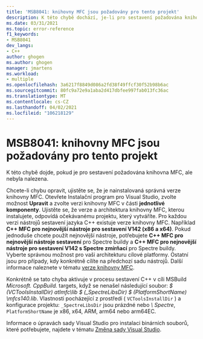 ```yaml
---
title: 'MSB8041: knihovny MFC jsou požadovány pro tento projekt'
description: K této chybě dochází, je-li pro sestavení požadována knihovna MFC, ale pravá verze nebyla nalezena.
ms.date: 03/31/2021
ms.topic: error-reference
f1_keywords:
- MSB8041
dev_langs:
- C++
author: ghogen
ms.author: ghogen
manager: jmartens
ms.workload:
- multiple
ms.openlocfilehash: 3a6217f8849d086a2fd38f49ffcf30f52b98b6ac
ms.sourcegitcommit: 80fc9a72e9a1aba2d417dbfee997fab013fc36ac
ms.translationtype: MT
ms.contentlocale: cs-CZ
ms.lasthandoff: 04/02/2021
ms.locfileid: "106218129"
---
```

# <a name="msb8041-mfc-libraries-are-required-for-this-project"></a>MSB8041: knihovny MFC jsou požadovány pro tento projekt

K této chybě dojde, pokud je pro sestavení požadována knihovna MFC, ale nebyla nalezena.

Chcete-li chybu opravit, ujistěte se, že je nainstalovaná správná verze knihovny MFC. Otevřete Instalační program pro Visual Studio, zvolte možnost **Upravit** a zvolte verzi knihovny MFC v části **jednotlivé komponenty**. Ujistěte se, že verze a architektura knihovny MFC, kterou instalujete, odpovídá očekávanému projektu, který vytváříte. Pro každou verzi nástrojů sestavení jazyka C++ existuje verze knihovny MFC. Například **C++ MFC pro nejnovější nástroje pro sestavení V142 (x86 a x64)**.  Pokud jednoduše chcete použít nejnovější nástroje, potřebujete **C++ MFC pro nejnovější nástroje sestavení** pro Spectre buildy a **C++ MFC pro nejnovější nástroje pro sestavení V142 s Spectre zmírňací** pro Spectre buildy. Vyberte správnou možnost pro vaši architekturu cílové platformy. Ostatní jsou pro případy, kdy konkrétně cílíte na předchozí sadu nástrojů. Další informace naleznete v tématu [verze knihovny MFC](/cpp/mfc/mfc-library-versions).

Konkrétně se tato chyba aktivuje v procesu sestavení C++ v cíli MSBuild *Microsoft. CppBuild.* targets, když se nenašel následující soubor: *$ (VCToolsInstallDir) atlmfc\lib \$ (_SpectreLibsDir) $ (PlatformShortName) \mfcs140.lib*. Vlastnosti pocházející z prostředí ( `VCToolsInstallDir` ) a konfigurace projektu: `_SpectreLibsDir` jsou prázdné nebo *\\ Spectre*, `PlatformShortName` je x86, x64, ARM, arm64 nebo arm64EC.

Informace o úpravách sady Visual Studio pro instalaci binárních souborů, které potřebujete, najdete v tématu [Změna sady Visual Studio](../../install/modify-visual-studio.md).
